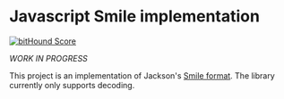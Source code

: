 Javascript Smile implementation
===============================

[![bitHound Score](https://www.bithound.io/github/ngyewch/smile-js/badges/score.svg)](https://www.bithound.io/github/ngyewch/smile-js)

*WORK IN PROGRESS*

This project is an implementation of Jackson's [Smile format](http://wiki.fasterxml.com/SmileFormat). The library currently only supports decoding.


